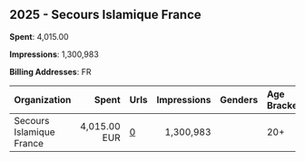 ## 2025 - Secours Islamique France 
**Spent**: 4,015.00

**Impressions**: 1,300,983

**Billing Addresses**: FR

|Organization|Spent|Urls|Impressions|Genders|Age Brackets|Country Codes|
|:---|---:|:---|---:|:---|:---|:---|
|Secours Islamique France|4,015.00 EUR|[0](https://www.snap.com/political-ads/asset/16372f79155e38d3865d624bdec798a08f1e1d181e5cba9d49d9cd01fb576021?mediaType=mov)|1,300,983||20+|france|
